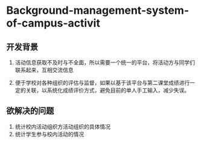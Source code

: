 # Background-management-system-of-campus-activit
## 开发背景

1. 活动信息获取不及时与不全面，所以需要一个统一的平台，将活动方与同学们联系起来，互相交流信息

2. 便于学校对各种组织的评估与监督，如果以基于该平台与第二课堂成绩进行一定的关联，以系统化成绩评价方式，避免目前的单人手工输入，减少失误。

   

## 欲解决的问题

1. 统计校内活动组织方活动组织的具体情况
2. 统计学生参与校内活动的情况




